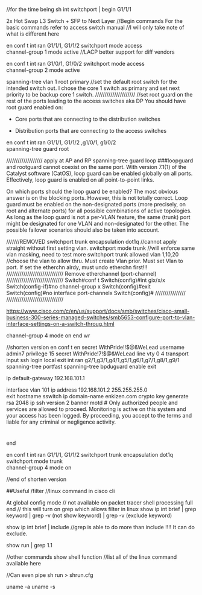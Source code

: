 
//for the time being
sh int switchport | begin G1/1/1

2x Hot Swap L3 Switch + SFP to Next Layer
//Begin commands For the basic commands refer to access switch manual
//I will only take note of what is different here

en
conf t
int ran G1/1/1, G1/1/2
switchport mode access  
channel-group 1 mode active   //LACP better support for diff vendors

en
conf t
int ran G1/0/1, G1/0/2
switchport mode access  
channel-group 2 mode active 

spanning-tree vlan 1 root primary  //set the default root switch for the intended switch out. I chose the core 1 switch as primary and set next priority to be backup core 1 switch.
/////////////////////
//set root guard on the rest of the ports leading to the access switches aka DP
You should have root guard enabled on:

- Core ports that are connecting to the distribution switches

- Distribution ports that are connecting to the access switches

en
conf t
int ran G1/1/1, G1/1/2 ,g1/0/1, g1/0/2             
spanning-tree guard root


/////////////////// apply at AP and RP
spanning-tree guard loop
###loopguard and rootguard cannot coexist on the same port.
With version 7.1(1) of the Catalyst software (CatOS), loop guard can be enabled globally on all ports. Effectively, loop guard is enabled on all point-to-point links. 

On which ports should the loop guard be enabled? The most obvious answer is on the blocking ports. However, this is not totally correct. Loop guard must be enabled on the non-designated ports (more precisely, on root and alternate ports) for all possible combinations of active topologies. As long as the loop guard is not a per-VLAN feature, the same (trunk) port might be designated for one VLAN and non-designated for the other. The possible failover scenarios should also be taken into account.


///////REMOVED
switchport trunk encapsulation dot1q //cannot apply straight without first setting vlan.
switchport mode trunk                     //will enforce same vlan masking, need to test more
switchport trunk allowed vlan 1,10,20    //choose the vlan to allow thru. Must create Vlan prior. Must set Vlan to port. If set the etherchn alrdy, must undo etherchn first!!!
//////////////////////////////
Remove etherchannel (port-channel)
//////////////////////////////
Switch#conf t
Switch(config)#int gix/x/x
Switch(config-if)#no channel-group x
Switch(config)#exit
Switch(config)#no interface port-channelx
Switch(config)#
////////////////
//////////////////////////////

https://www.cisco.com/c/en/us/support/docs/smb/switches/cisco-small-business-300-series-managed-switches/smb5653-configure-port-to-vlan-interface-settings-on-a-switch-throug.html

channel-group 4 mode on
end
wr

//shorten version
en
conf t
en secret WithPride!!$@&WeLead
username admin7 privilege 15 secret WithPride!7!$@&WeLead
line vty 0 4
transport input ssh
login local
exit
int ran g2/1,g3/1,g4/1,g5/1,g6/1,g7/1,g8/1,g9/1
spanning-tree portfast
spanning-tree bpduguard enable
exit

ip default-gateway 192.168.101.1

interface vlan 101
ip address 192.168.101.2 255.255.255.0                  
exit
hostname sswitch
ip domain-name enkizen.com
crypto key generate rsa
2048
ip ssh version 2
banner motd #
Only authorized people and services are allowed to proceed.
Monitoring is active on this system and your access has been logged.
By proceeding, you accept to the terms and liable for any criminal or negligence activity.
#
end


en
conf t
int ran G1/1/1, G1/1/2
switchport trunk encapsulation dot1q
switchport mode trunk                   
channel-group 4 mode on


//end of shorten version

##Useful
/filter            //linux command in cisco cli

At global config mode // not available on packet tracer
shell processing full
end
// this will turn on grep which allows filter in linux
show ip int brief | grep keyword | grep -v (not show keyword) | grep -v (exclude keyword)

show ip int brief | include    //grep is able to do more than include !!!! It can do exclude.

show run | grep 1.1

//other commands
show shell function //list all of the linux command available here

//Can even pipe
sh run > shrun.cfg

uname -a
uname -s
